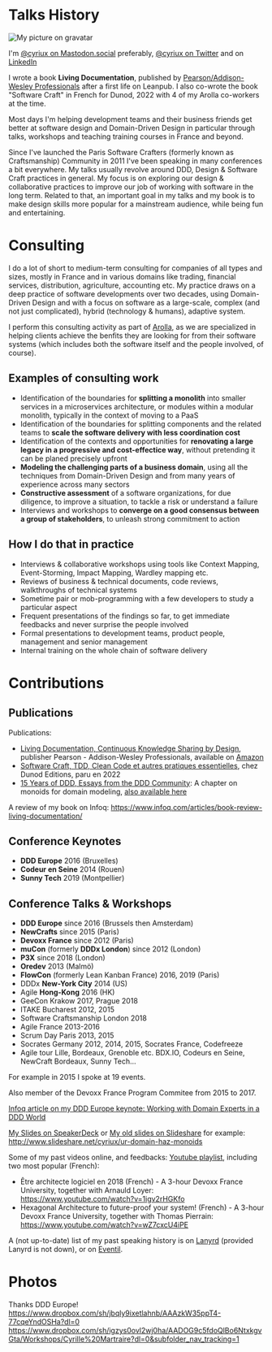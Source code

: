 # Talks History

![My picture on gravatar](http://www.gravatar.com/avatar/51dec3feb906404b8564a3c31d1050f3)

I'm [@cyriux on Mastodon.social](https://mastodon.social/@cyriux) preferably, [@cyriux on Twitter](https://twitter.com/cyriux) and on [LinkedIn](https://www.linkedin.com/in/martraire)

I wrote a book **Living Documentation**, published by [Pearson/Addison-Wesley Professionals](http://www.informit.com/livingdoc) after a first life on Leanpub. I also co-wrote the book "Software Craft" in French for Dunod, 2022 with 4 of my Arolla co-workers at the time.

Most days I'm helping development teams and their business friends get better at software design and Domain-Driven Design in particular through talks, workshops and teaching training courses in France and beyond.

Since I've launched the Paris Software Crafters (formerly known as Craftsmanship) Community in 2011 I've been speaking in many conferences a bit everywhere. My talks usually revolve around DDD, Design & Software Craft practices in general. My focus is on exploring our design & collaborative practices to improve our job of working with software in the long term. Related to that, an important goal in my talks and my book is to make design skills more popular for a mainstream audience, while being fun and entertaining.

# Consulting

I do a lot of short to medium-term consulting for companies of all types and sizes, mostly in France and in various domains like trading, financial services, distribution, agriculture, accounting etc. My practice draws on a deep practice of software developments over two decades, using Domain-Driven Design and with a focus on software as a large-scale, complex (and not just complicated), hybrid (technology & humans), adaptive system.

I perform this consulting activity as part of [Arolla](https://www.arolla.fr), as we are specialized in helping clients achieve the benfits they are looking for from their software systems (which includes both the software itself and the people involved, of course).

## Examples of consulting work

- Identification of the boundaries for **splitting a monolith** into smaller services in a microservices architecture, or modules within a modular monolith, typically in the context of moving to a PaaS
- Identification of  the boundaries for splitting components and the related teams to **scale the software delivery with less coordination cost**
- Identification of the contexts and opportunities for **renovating a large legacy in a progressive and cost-effectice way**, without pretending it can be planed precisely upfront
- **Modeling the challenging parts of a business domain**, using all the techniques from Domain-Driven Design and from many years of experience across many sectors 
- **Constructive assessment** of a software organizations, for due diligence, to improve a situation, to tackle a risk or understand a failure 
- Interviews and workshops to **converge on a good consensus between a group of stakeholders**, to unleash strong commitment to action

## How I do that in practice

- Interviews & collaborative workshops using tools like Context Mapping, Event-Storming, Impact Mapping, Wardley mapping etc.
- Reviews of business & technical documents, code reviews, walkthroughs of technical systems
- Sometime pair or mob-programming with a few developers to study a particular aspect
- Frequent presentations of the findings so far, to get immediate feedbacks and never surprise the people involved
- Formal presentations to development teams, product people, management and senior management
- Internal training on the whole chain of software delivery

# Contributions

## Publications

Publications: 
- [Living Documentation, Continuous Knowledge Sharing by Design](http://www.informit.com/livingdoc), publisher Pearson - Addison-Wesley Professionals, available on [Amazon](https://www.amazon.com/dp/0134689321)
- [Software Craft, TDD, Clean Code et autres pratiques essentielles](https://www.leslibraires.fr/livre/20119701-software-craft-tdd-clean-code-et-autres-prati--houssam-fakih-cyrille-martraire-arnaud-thiefa--dunod), chez Dunod Editions, paru en 2022
- [15 Years of DDD, Essays from the DDD Community](https://leanpub.com/ddd_first_15_years): A chapter on monoids for domain modeling, [also available here](https://www.arolla.fr/blog/wp-content/uploads/2018/10/DomainModelingwithMonoids.pdf)

A review of my book on Infoq: https://www.infoq.com/articles/book-review-living-documentation/

## Conference Keynotes

- **DDD Europe** 2016 (Bruxelles)
- **Codeur en Seine** 2014 (Rouen)
- **Sunny Tech** 2019 (Montpellier)

## Conference Talks & Workshops

- **DDD Europe** since 2016 (Brussels then Amsterdam)
- **NewCrafts** since 2015 (Paris)
- **Devoxx France** since 2012 (Paris)
- **muCon** (formerly **DDDx London**) since 2012 (London)
- **P3X** since 2018 (London) 
- **Oredev** 2013 (Malmö)
- **FlowCon** (formerly Lean Kanban France) 2016, 2019 (Paris)
- DDDx **New-York City** 2014 (US)
- Agile **Hong-Kong** 2016 (HK)
- GeeCon Krakow 2017, Prague 2018
- ITAKE Bucharest 2012, 2015
- Software Craftsmanship London 2018
- Agile France 2013-2016
- Scrum Day Paris 2013, 2015
- Socrates Germany 2012, 2014, 2015, Socrates France, Codefreeze
- Agile tour Lille, Bordeaux, Grenoble etc. BDX.IO, Codeurs en Seine, NewCraft Bordeaux, Sunny Tech...

For example in 2015 I spoke at 19 events.

Also member of the Devoxx France Program Commitee from 2015 to 2017.

[Infoq article on my DDD Europe keynote: Working with Domain Experts in a DDD World](https://www.infoq.com/news/2016/05/domain-experts-ddd)

[My Slides on SpeakerDeck](https://speakerdeck.com/cyriux)
or [My old slides on Slideshare](http://www.slideshare.net/cyriux) for example: http://www.slideshare.net/cyriux/ur-domain-haz-monoids
 
Some of my past videos online, and feedbacks: [Youtube playlist](https://www.youtube.com/playlist?list=PLEQ0rkTkaNSPPUC1kDPhdgN9XY-56g_5g), including two most popular (French): 

- Être architecte logiciel en 2018 (French) - A 3-hour Devoxx France University, together with Arnauld Loyer: https://www.youtube.com/watch?v=1igv2rHGKfo
- Hexagonal Architecture to future-proof your system! (French) - A 3-hour Devoxx France University, together with Thomas Pierrain: https://www.youtube.com/watch?v=wZ7cxcU4iPE

A (not up-to-date) list of my past speaking history is on [Lanyrd](http://lanyrd.com/profile/cyriux) (provided Lanyrd is not down), or on [Eventil](https://eventil.com/users/cyriux).

# Photos

Thanks DDD Europe!
https://www.dropbox.com/sh/jbqly9ixetlahnb/AAAzkW35ppT4-77cqeYndOSHa?dl=0
https://www.dropbox.com/sh/igzys0ovl2wj0ha/AADOG9c5fdoQlBo6NtxkgvGta/Workshops/Cyrille%20Martraire?dl=0&subfolder_nav_tracking=1


